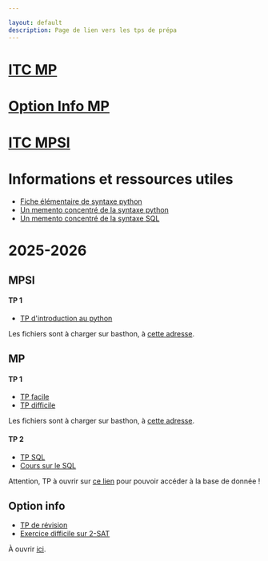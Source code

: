 ```yaml
---

layout: default
description: Page de lien vers les tps de prépa
---
```




# [ITC MP](MP.md)
# [Option Info MP](MP_opt.md)
# [ITC MPSI](MPSI.md)

# Informations et ressources utiles
- [Fiche élémentaire de syntaxe python](https://notebook.basthon.fr/?from=https://raw.githubusercontent.com/tpprepa/tpprepa.github.io/main/TPs/fiche.ipynb)
- [Un memento concentré de la syntaxe python](TPs/MementoPT.pdf)
- [Un memento concentré de la syntaxe SQL](TPs/MementoSQL.pdf)

# 2025-2026

## MPSI 

#### TP 1

- [TP d'introduction au python](TPs/intro.ipynb)

Les fichiers sont à charger sur basthon, à [cette adresse](https://notebook.basthon.fr/?kernel=python).


## MP


#### TP 1

- [TP facile](TPs/motifs.ipynb)
- [TP difficile](TPs/percol.ipynb)

Les fichiers sont à charger sur basthon, à [cette adresse](https://notebook.basthon.fr/?kernel=python&module=https://raw.githubusercontent.com/tpprepa/tpprepa.github.io/main/TPs/annexe.py).


#### TP 2

- [TP SQL](TPs/tp2.ipynb)
- [Cours sur le SQL](https://github.com/Lamakaio/enseig/raw/main/ITC/S3/sql/diapo_sql/slides.pdf)

Attention, TP à ouvrir sur [ce lien](https://notebook.basthon.fr/?kernel=sql&module=https://raw.githubusercontent.com/Lamakaio/enseig/refs/heads/main/ITC/S3/sql/TP2/EnseignementSup.db) pour pouvoir accéder à la base de donnée ! 

## Option info 

- [TP de révision](TPs/ocamloption.ipynb)
- [Exercice difficile sur 2-SAT](TPs/exo2SAT.pdf)

À ouvrir [ici](https://notebook.basthon.fr/?kernel=ocaml).